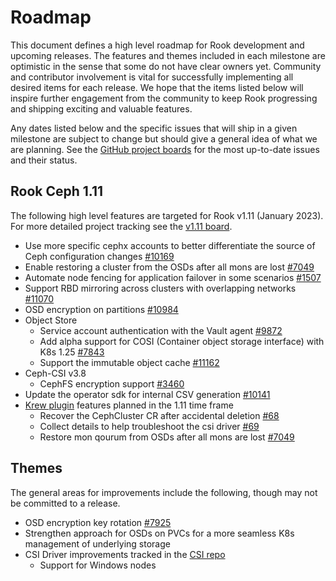 # Roadmap

This document defines a high level roadmap for Rook development and upcoming releases.
The features and themes included in each milestone are optimistic in the sense that some do not have clear owners yet.
Community and contributor involvement is vital for successfully implementing all desired items for each release.
We hope that the items listed below will inspire further engagement from the community to keep Rook progressing and shipping exciting and valuable features.

Any dates listed below and the specific issues that will ship in a given milestone are subject to change but should give a general idea of what we are planning.
See the [GitHub project boards](https://github.com/rook/rook/projects) for the most up-to-date issues and their status.

## Rook Ceph 1.11

The following high level features are targeted for Rook v1.11 (January 2023). For more detailed project tracking see the [v1.11 board](https://github.com/rook/rook/projects/27).

* Use more specific cephx accounts to better differentiate the source of Ceph configuration changes [#10169](https://github.com/rook/rook/issues/10169)
* Enable restoring a cluster from the OSDs after all mons are lost [#7049](https://github.com/rook/rook/issues/7049)
* Automate node fencing for application failover in some scenarios [#1507](https://github.com/rook/rook/issues/1507)
* Support RBD mirroring across clusters with overlapping networks [#11070](https://github.com/rook/rook/issues/11070)
* OSD encryption on partitions [#10984](https://github.com/rook/rook/issues/10984)
* Object Store
  * Service account authentication with the Vault agent [#9872](https://github.com/rook/rook/pull/9872)
  * Add alpha support for COSI (Container object storage interface) with K8s 1.25 [#7843](https://github.com/rook/rook/issues/7843)
  * Support the immutable object cache [#11162](https://github.com/rook/rook/issues/11162)
* Ceph-CSI v3.8
  * CephFS encryption support [#3460](https://github.com/ceph/ceph-csi/pull/3460)
* Update the operator sdk for internal CSV generation [#10141](https://github.com/rook/rook/issues/10141)
* [Krew plugin](https://github.com/rook/kubectl-rook-ceph) features planned in the 1.11 time frame
  * Recover the CephCluster CR after accidental deletion [#68](https://github.com/rook/kubectl-rook-ceph/issues/68)
  * Collect details to help troubleshoot the csi driver [#69](https://github.com/rook/kubectl-rook-ceph/issues/69)
  * Restore mon qourum from OSDs after all mons are lost [#7049](https://github.com/rook/rook/issues/7049)

## Themes

The general areas for improvements include the following, though may not be committed to a release.

* OSD encryption key rotation [#7925](https://github.com/rook/rook/issues/7925)
* Strengthen approach for OSDs on PVCs for a more seamless K8s management of underlying storage
* CSI Driver improvements tracked in the [CSI repo](https://github.com/ceph/ceph-csi)
  * Support for Windows nodes
